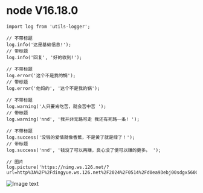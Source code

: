 # node V16.18.0


```
import log from 'utils-logger';

// 不带标题
log.info('这是基础信息!');
// 带标题
log.info('回复', '好的收到!');
 
// 不带标题
log.error('这个不是我的锅');
// 带标题
log.error('他妈的', '这个不是我的锅');
 
// 不带标题
log.warning('人只要肯吃苦，就会苦中苦 ');
// 带标题
log.warning('nnd', '我并非无路可走 我还有死路一条! ');
 
// 不带标题
log.success('没钱的爱情就像香蕉，不是黄了就是绿了！');
// 带标题
log.success('nnd', '钱没了可以再赚，良心没了便可以赚的更多。 ');

// 图片
log.picture('https://nimg.ws.126.net/?url=http%3A%2F%2Fdingyue.ws.126.net%2F2024%2F0514%2Fd0ea93ebj00sdgx56001xd200u000gtg00hz00a2.jpg&thumbnail=660x2147483647&quality=80&type=jpg');

```

![Image text](https://gitee.com/zhanggenyuan/utils-logger/blob/master/src/assets/logger2.png)